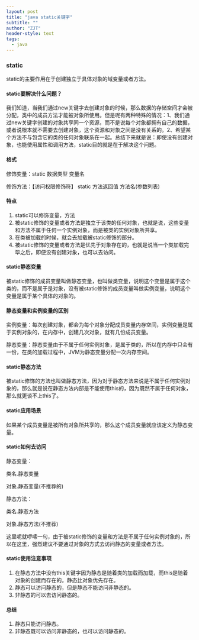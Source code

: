 ```yaml
---
layout: post
title: "java static关键字"
subtitle: ""
author: "ZJT"
header-style: text
tags:
  - java
---
```



### static

static的主要作用在于创建独立于具体对象的域变量或者方法。

#### static要解决什么问题？

我们知道，当我们通过new关键字去创建对象的时候，那么数据的存储空间才会被分配，类中的成员方法才能被对象所使用。但是呢有两种特殊的情况：1、我们通过new关键字创建的对象共享同一个资源，而不是说每个对象都拥有自己的数据，或者说根本就不需要去创建对象，这个资源和对象之间是没有关系的。2、希望某个方法不与包含它的类的任何对象联系在一起。总结下来就是说：即使没有创建对象，也能使用属性和调用方法，static目的就是在于解决这个问题。

#### 格式

修饰变量：static 数据类型 变量名

修饰方法：【访问权限修饰符】 static 方法返回值 方法名(参数列表)

#### 特点

1. static可以修饰变量，方法
2. 被static修饰的变量或者方法是独立于该类的任何对象，也就是说，这些变量和方法不属于任何一个实例对象，而是被类的实例对象所共享。
3. 在类被加载的时候，就会去加载被static修饰的部分。
4. 被static修饰的变量或者方法是优先于对象存在的，也就是说当一个类加载完毕之后，即便没有创建对象，也可以去访问。

#### static静态变量

被static修饰的成员变量叫做静态变量，也叫做类变量，说明这个变量是属于这个类的，而不是属于是对象，没有被static修饰的成员变量叫做实例变量，说明这个变量是属于某个具体的对象的。

#### 静态变量和实例变量的区别

实例变量：每次创建对象，都会为每个对象分配成员变量内存空间，实例变量是属于实例对象的，在内存中，创建几次对象，就有几份成员变量。

静态变量：静态变量由于不属于任何实例对象，是属于类的，所以在内存中只会有一份，在类的加载过程中，JVM为静态变量分配一次内存空间。

#### static静态方法

被static修饰的方法也叫做静态方法，因为对于静态方法来说是不属于任何实例对象的，那么就是说在静态方法内部是不能使用this的，因为既然不属于任何对象，那么就更谈不上this了。

#### static应用场景

如果某个成员变量是被所有对象所共享的，那么这个成员变量就应该定义为静态变量。

#### static如何去访问

静态变量：

类名.静态变量

对象.静态变量(不推荐的)

静态方法：

类名.静态方法

对象.静态方法(不推荐)

这里呢就啰嗦一句，由于被static修饰的变量和方法是不属于任何实例对象的，所以在这里，强烈建议不要通过对象的方式去访问静态的变量或者方法。

#### static使用注意事项
1. 在静态方法中没有this关键字因为静态是随着类的加载而加载，而this是随着对象的创建而存在的。静态比对象优先存在。
2. 静态可以访问静态的，但是静态不能访问非静态的。
3. 非静态的可以去访问静态的。

#### 总结

1. 静态只能访问静态。
2. 非静态既可以访问非静态的，也可以访问静态的。

